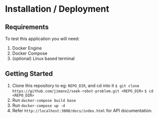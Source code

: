# Installation / Deployment

## Requirements

To test this application you will need:

1. Docker Engine
2. Docker Compose
3. (optional) Linux based terminal

## Getting Started

1. Clone this repository to eg: `REPO_DIR`, and cd into it
   `$ git clone https://github.com/jimanx2/seek-robot-problem.git <REPO_DIR>`
   `$ cd <REPO_DIR>`
2. Run `docker-compose build base`
3. Run `docker-compose up -d`
4. Refer `http://localhost:3000/docs/index.html` for API documentation.
